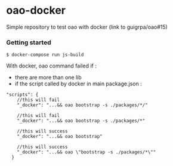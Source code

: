# oao-docker
Simple repository to test oao with docker (link to guigrpa/oao#15)

### Getting started

```
$ docker-compose run js-build
```

With docker, oao command failed if :
* there are more than one lib
* if the script called by docker in main package.json :

```
"scripts": {
    //this will fail
    "_docker": "...&& oao bootstrap -s ./packages/*/"

    //this will fail
    "_docker": "...&& oao bootstrap -s ./packages/*"

    //this will success
    "_docker": "...&& oao bootstrap"

    //this will success
    "_docker": "...&& oao \"bootstrap -s ./packages/*\""
  }
```

